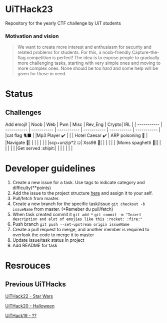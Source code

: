 # UiTHack23
Repository for the yearly CTF challenge by UiT students

### Motivation and vision

> We want to create more interest and enthusiasm for security and related problems for students. For this, a noob-friendly Capture-the-flag competition is perfect! The idea is to expose people to gradually more challenging tasks, starting with very simple ones and moving to more complex ones. None should be too hard and some help will be given for those in need.





# Status
## Challenges
Add emoji!
| Noob      | Web | Pwn      |  Misc | Rev_Eng  | Crypto| IRL |
| ----------- | ----------- | ----------- | ----------- | ----------- | ----------- | ----------- |
|cat flag 🐈‍⬛ | |Mp3 Player :heavy_check_mark: | | | Hotel Caesar :heavy_check_mark: | ARP poisoning 	:test_tube: |
|Navigate 🧭| | | | | | |
|scp+unzip*2 🤐| Xss98 :flags:| | | | | |
|Moms spaghetti 🍝|| | | | | |
|Get served :shipit:| | | | | | |


# Developer guidelines
1. Create a new issue for a task. Use tags to indicate category and difficulty(**points)
2. Add the issue to the project structure [here](https://github.com/users/Sagensagen/projects/1/views/2)  and assign it to your self.
3. Pull/fetch from master.
4. Create a new branch for the specific task/issue `git checkout -b issueName` from master. (*Remeber du pull/fetch)
5. When task created commit it `git add *` `git commit -m "Insert description and alot of emojies like this :rocket: :fire:"`
6. Push branch `git push --set-upstream origin issueName`
7. Create a pull request to merge, and another member is required to overlook the code to merge it to master
8. Update issue/task status in project
9. Add README for task

# Resrouces
## Previous UiTHacks
[UiTHack22 - Star Wars](https://github.com/td-org-uit-no/UiTHack22)

[UiTHack20 - Halloween](https://github.com/td-org-uit-no/UiTHack20)

[UiTHack19 - ??](https://github.com/td-org-uit-no/UiTHack19)
